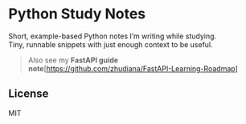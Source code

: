 # Python Study Notes

Short, example-based Python notes I’m writing while studying.  
Tiny, runnable snippets with just enough context to be useful.

> Also see my **FastAPI guide note**[https://github.com/zhudiana/FastAPI-Learning-Roadmap]


## License
MIT
